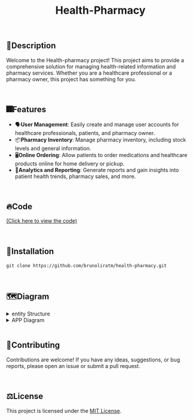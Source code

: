 <h1 align="center">Health-Pharmacy </h1>

</br>

## 	:page_with_curl:Description

Welcome to the Health-pharmacy project! This project aims to provide a comprehensive solution for managing health-related information and pharmacy services. Whether you are a healthcare professional or a pharmacy owner, this project has something for you.

</br>

## :fireworks:Features

- :speaking_head:**User Management**: Easily create and manage user accounts for healthcare professionals, patients, and pharmacy owner.
- :package:**Pharmacy Inventory**: Manage pharmacy inventory, including stock levels and general information.
- :desktop_computer:**Online Ordering**: Allow patients to order medications and healthcare products online for home delivery or pickup.
- :loudspeaker:**Analytics and Reporting**: Generate reports and gain insights into patient health trends, pharmacy sales, and more.

</br>

## :fire:Code 
<p><a href="health-pharmacy/src">(Click here to view the code)</a></p>

</br>

## :open_file_folder:Installation

```shell
git clone https://github.com/brunoliratm/health-pharmacy.git
```

</br>


## :world_map:Diagram
<details>
  <summary>entity Structure</summary>
  
  ![Project1](images/estrutura.png)
</details>
<details>
  <summary>APP Diagram</summary>
  
  ![Project2](images/diagrama.png)
</details>
</br>

## :handshake:Contributing

Contributions are welcome! If you have any ideas, suggestions, or bug reports, please open an issue or submit a pull request.

</br>

## :balance_scale:License

This project is licensed under the [MIT License](LICENSE).

